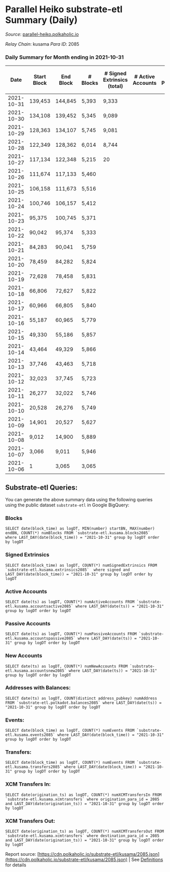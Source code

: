 # Parallel Heiko substrate-etl Summary (Daily)

_Source_: [parallel-heiko.polkaholic.io](https://parallel-heiko.polkaholic.io)

*Relay Chain*: kusama
*Para ID*: 2085



### Daily Summary for Month ending in 2021-10-31


| Date | Start Block | End Block | # Blocks | # Signed Extrinsics (total) | # Active Accounts | # Passive | # New | # Addresses with Balances | # Events | # Transfers | # XCM Transfers In | # XCM Transfers Out | Issues | 
| ---- | ----------- | --------- | -------- | --------------------------- | ----------------- | --------- | ----- | ------------------------- | -------- | ----------- | ------------------ | ------------------- | ------ |
| 2021-10-31 | 139,453 | 144,845 | 5,393 | 9,333 |  |  |  | 16 | 29,458 |   |   |   |  |
| 2021-10-30 | 134,108 | 139,452 | 5,345 | 9,089 |  |  |  | 16 | 28,925 | 14 ($1,048.90) | 5 ($188.65) | 1 ($188.65) |  |
| 2021-10-29 | 128,363 | 134,107 | 5,745 | 9,081 |  |  |  | 16 | 29,670 | 3 ($425.19) | 1 ($184.03) | 1 ($183.99) |  |
| 2021-10-28 | 122,349 | 128,362 | 6,014 | 8,744 |  |  |  | 16 | 29,585 | 19 ($12,053.34) | 3 ($1,770.92) | 1 ($93.51) |  |
| 2021-10-27 | 117,134 | 122,348 | 5,215 | 20 |  |  |  | 14 | 10,519 | 9 ($120.89) |   |   |  |
| 2021-10-26 | 111,674 | 117,133 | 5,460 |  |  |  |  | 5 | 10,926 |   |   |   |  |
| 2021-10-25 | 106,158 | 111,673 | 5,516 |  |  |  |  | 5 | 11,039 |   |   |   |  |
| 2021-10-24 | 100,746 | 106,157 | 5,412 |  |  |  |  | 5 | 10,830 |   |   |   |  |
| 2021-10-23 | 95,375 | 100,745 | 5,371 |  |  |  |  | 5 | 10,745 |   |   |   |  |
| 2021-10-22 | 90,042 | 95,374 | 5,333 |  |  |  |  | 5 | 10,671 |   |   |   |  |
| 2021-10-21 | 84,283 | 90,041 | 5,759 |  |  |  |  | 5 | 11,525 |   |   |   |  |
| 2021-10-20 | 78,459 | 84,282 | 5,824 |  |  |  |  | 5 | 11,654 |   |   |   |  |
| 2021-10-19 | 72,628 | 78,458 | 5,831 |  |  |  |  | 5 | 11,665 |   |   |   |  |
| 2021-10-18 | 66,806 | 72,627 | 5,822 |  |  |  |  | 5 | 11,650 |   |   |   |  |
| 2021-10-17 | 60,966 | 66,805 | 5,840 |  |  |  |  | 5 | 11,687 |   |   |   |  |
| 2021-10-16 | 55,187 | 60,965 | 5,779 |  |  |  |  | 5 | 11,564 |   |   |   |  |
| 2021-10-15 | 49,330 | 55,186 | 5,857 |  |  |  |  | 5 | 11,720 |   |   |   |  |
| 2021-10-14 | 43,464 | 49,329 | 5,866 |  |  |  |  | 5 | 11,735 |   |   |   |  |
| 2021-10-13 | 37,746 | 43,463 | 5,718 |  |  |  |  | 5 | 11,443 |   |   |   |  |
| 2021-10-12 | 32,023 | 37,745 | 5,723 |  |  |  |  | 5 | 11,452 |   |   |   |  |
| 2021-10-11 | 26,277 | 32,022 | 5,746 |  |  |  |  | 5 | 11,498 |   |   |   |  |
| 2021-10-10 | 20,528 | 26,276 | 5,749 |  |  |  |  | 5 | 11,504 |   |   |   |  |
| 2021-10-09 | 14,901 | 20,527 | 5,627 |  |  |  |  | 5 | 11,257 |   |   |   |  |
| 2021-10-08 | 9,012 | 14,900 | 5,889 |  |  |  |  | 5 | 11,784 |   |   |   |  |
| 2021-10-07 | 3,066 | 9,011 | 5,946 |  |  |  |  | 5 | 11,899 |   |   |   |  |
| 2021-10-06 | 1 | 3,065 | 3,065 |  |  |  |  | 5 | 6,131 |   |   |   |  |

## Substrate-etl Queries:
You can generate the above summary data using the following queries using the public dataset `substrate-etl` in Google BigQuery:


### Blocks
```
SELECT date(block_time) as logDT, MIN(number) startBN, MAX(number) endBN, COUNT(*) numBlocks FROM `substrate-etl.kusama.blocks2085`  where LAST_DAY(date(block_time)) = "2021-10-31" group by logDT order by logDT
```


### Signed Extrinsics
```
SELECT date(block_time) as logDT, COUNT(*) numSignedExtrinsics FROM `substrate-etl.kusama.extrinsics2085`  where signed and LAST_DAY(date(block_time)) = "2021-10-31" group by logDT order by logDT
```


### Active Accounts
```
SELECT date(ts) as logDT, COUNT(*) numActiveAccounts FROM `substrate-etl.kusama.accountsactive2085` where LAST_DAY(date(ts)) = "2021-10-31" group by logDT order by logDT
```


### Passive Accounts
```
SELECT date(ts) as logDT, COUNT(*) numPassiveAccounts FROM `substrate-etl.kusama.accountspassive2085` where LAST_DAY(date(ts)) = "2021-10-31" group by logDT order by logDT
```


### New Accounts
```
SELECT date(ts) as logDT, COUNT(*) numNewAccounts FROM `substrate-etl.kusama.accountsnew2085` where LAST_DAY(date(ts)) = "2021-10-31" group by logDT order by logDT
```


### Addresses with Balances:
```
SELECT date(ts) as logDT, COUNT(distinct address_pubkey) numAddress FROM `substrate-etl.polkadot.balances2085` where LAST_DAY(date(ts)) = "2021-10-31" group by logDT order by logDT
```


### Events:
```
SELECT date(block_time) as logDT, COUNT(*) numEvents FROM `substrate-etl.kusama.events2085` where LAST_DAY(date(block_time)) = "2021-10-31" group by logDT order by logDT
```


### Transfers:
```
SELECT date(block_time) as logDT, COUNT(*) numEvents FROM `substrate-etl.kusama.transfers2085` where LAST_DAY(date(block_time)) = "2021-10-31" group by logDT order by logDT
```


### XCM Transfers In:
```
SELECT date(origination_ts) as logDT, COUNT(*) numXCMTransfersIn FROM `substrate-etl.kusama.xcmtransfers` where origination_para_id = 2085 and LAST_DAY(date(origination_ts)) = "2021-10-31" group by logDT order by logDT
```


### XCM Transfers Out:
```
SELECT date(origination_ts) as logDT, COUNT(*) numXCMTransfersOut FROM `substrate-etl.kusama.xcmtransfers` where destination_para_id = 2085 and LAST_DAY(date(origination_ts)) = "2021-10-31" group by logDT order by logDT
```



Report source: [https://cdn.polkaholic.io/substrate-etl/kusama/2085.json](https://cdn.polkaholic.io/substrate-etl/kusama/2085.json) | See [Definitions](/DEFINITIONS.md) for details
